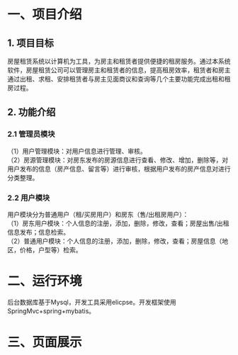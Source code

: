 # 一、项目介绍
## 1. 项目目标
房屋租赁系统以计算机为工具，为房主和租赁者提供便捷的租房服务。通过本系统软件，房屋租赁公司可以管理房主和租赁者的信息，提高租房效率，租赁者和房主通过出租、求租、安排租赁者与房主见面商议和查询等几个主要功能完成出租和租房过程。
## 2. 功能介绍
### 2.1 管理员模块
（1）用户管理模块：对用户信息进行管理、审核。  
（2）房源管理模块：对房东发布的房源信息进行查看、修改、增加，删除等，对用户发布的信息（房产信息、留言等）进行审核，根据用户发布的房产信息对进行分类整理。
### 2.2 用户模块
用户模块分为普通用户（租/买房用户）和房东（售/出租房用户）：  
（1）房东用户模块：个人信息的注册，添加，删除，修改，查看；房屋出售/出租信息发布；信息检索。  
（2）普通用户模块：个人信息的注册，添加，删除，修改，查看；房屋信息（地区，价格，户型等）检索。
# 二、运行环境
后台数据库基于Mysql，开发工具采用elicpse。开发框架使用SpringMvc+spring+mybatis。
# 三、页面展示

